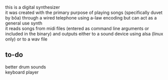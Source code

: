 this is a digital synthesizer\
it was created with the primary purpose of playing songs (specifically duvet by bôa) through a wired telephone using a-law encoding but can act as a general use synth\
it reads songs from midi files (entered as command line arguments or included in the binary) and outputs either to a sound device using alsa (linux only) or to a wav file

## to-do
better drum sounds\
keyboard player
